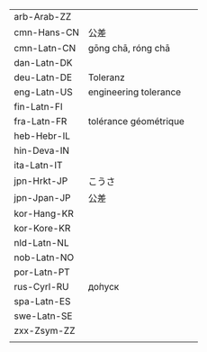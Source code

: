 | | | |
|-|-|-|
| arb-Arab-ZZ |  |  |
| cmn-Hans-CN | 公差 |  |
| cmn-Latn-CN | gōng chā, róng chā |  |
| dan-Latn-DK |  |  |
| deu-Latn-DE | Toleranz |  |
| eng-Latn-US | engineering tolerance |  |
| fin-Latn-FI |  |  |
| fra-Latn-FR | tolérance géométrique |  |
| heb-Hebr-IL |  |  |
| hin-Deva-IN |  |  |
| ita-Latn-IT |  |  |
| jpn-Hrkt-JP | こうさ |  |
| jpn-Jpan-JP | 公差 |  |
| kor-Hang-KR |  |  |
| kor-Kore-KR |  |  |
| nld-Latn-NL |  |  |
| nob-Latn-NO |  |  |
| por-Latn-PT |  |  |
| rus-Cyrl-RU | до́пуск |  |
| spa-Latn-ES |  |  |
| swe-Latn-SE |  |  |
| zxx-Zsym-ZZ |  |  |
|  |  |  |